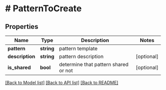 # # PatternToCreate

## Properties

Name | Type | Description | Notes
------------ | ------------- | ------------- | -------------
**pattern** | **string** | pattern template |
**description** | **string** | pattern description | [optional]
**is_shared** | **bool** | determine that pattern shared or not | [optional]

[[Back to Model list]](../../README.md#models) [[Back to API list]](../../README.md#endpoints) [[Back to README]](../../README.md)
